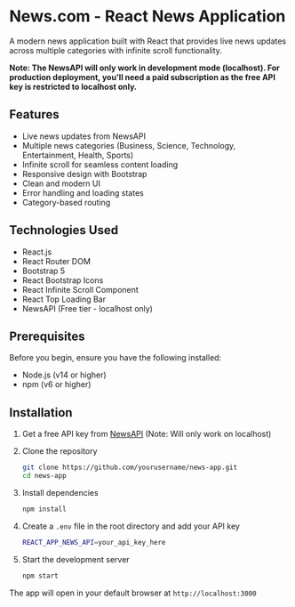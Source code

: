 # News.com - React News Application

A modern news application built with React that provides live news updates across multiple categories with infinite scroll functionality.

**Note: The NewsAPI will only work in development mode (localhost). For production deployment, you'll need a paid subscription as the free API key is restricted to localhost only.**

## Features

- Live news updates from NewsAPI
- Multiple news categories (Business, Science, Technology, Entertainment, Health, Sports)
- Infinite scroll for seamless content loading
- Responsive design with Bootstrap
- Clean and modern UI
- Error handling and loading states
- Category-based routing

## Technologies Used

- React.js
- React Router DOM
- Bootstrap 5
- React Bootstrap Icons
- React Infinite Scroll Component
- React Top Loading Bar
- NewsAPI (Free tier - localhost only)

## Prerequisites

Before you begin, ensure you have the following installed:

- Node.js (v14 or higher)
- npm (v6 or higher)

## Installation

1. Get a free API key from [NewsAPI](https://newsapi.org/) (Note: Will only work on localhost)

2. Clone the repository

   ```bash
   git clone https://github.com/yourusername/news-app.git
   cd news-app
   ```

3. Install dependencies

   ```bash
   npm install
   ```

4. Create a `.env` file in the root directory and add your API key

   ```bash
   REACT_APP_NEWS_API=your_api_key_here
   ```

5. Start the development server
   ```bash
   npm start
   ```

The app will open in your default browser at `http://localhost:3000`
